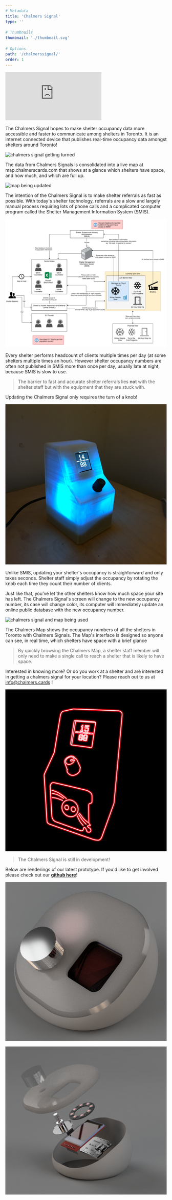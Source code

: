 ```yaml
---
# Metadata
title: 'Chalmers Signal'
type: ''

# Thumbnails
thumbnail: './thumbnail.svg'

# Options
path: '/chalmerssignal/'
order: 1
---
```


<article role="article">
<iframe src="https://www.youtube.com/embed/uhmIXnoFnhc" title="YouTube video player" frameborder="0" allow="accelerometer; autoplay; clipboard-write; encrypted-media; gyroscope; picture-in-picture" allowfullscreen></iframe>
</article>

<article role="article">

The Chalmers Signal hopes to make shelter occupancy data more accessible and faster to communicate among shelters in Toronto. It is an internet connected device that publishes real-time occupancy data amongst shelters around Toronto!

</article>

<article role="article">

![chalmers signal getting turned](https://media.giphy.com/media/Vbboh5fz1KePTfkYp8/giphy.gif)

</article>

<article role="article">

The data from Chalmers Signals is consolidated into a live map at map.chalmerscards.com that shows at a glance which shelters have space, and how much, and which are full up.

</article>

<article role="article">

![map being updated](https://media.giphy.com/media/Wrh2elLEKkbCQg7uxi/giphy.gif)

</article>

<article role="article">

The intention of the Chalmers Signal is to make shelter referrals as fast as possible. With today's shelter technology, referrals are a slow and largely manual process requiring lots of phone calls and a complicated computer program called the Shelter Management Information System (SMIS).

</article>

<article role="article">

![Basecount problem statement](images/basecountProblemStatement.png)

</article>

<article role="article">

Every shelter performs headcount of clients multiple times per day (at some shelters multiple times an hour). However shelter occupancy numbers are often not published in SMIS more than once per day, usually late at night, because SMIS is slow to use.

> The barrier to fast and accurate shelter referrals lies **not** with the shelter staff but with the equipment that they are stuck with.

</article>

<article role="article">

Updating the Chalmers Signal only requires the turn of a knob!

</article>

<article role="article">

![gif of the chalmers signal knob being turned up and down](images/handsome_signal.png)

</article>

<article role="article">

Unlike SMIS, updating your shelter's occupancy is straighforward and only takes seconds. Shelter staff simply adjust the occupancy by rotating the knob each time they count their number of clients.

Just like that, you’ve let the other shelters know how much space your site has left. The Chalmers Signal's screen will change to the new occupancy number, its case will change color, its computer will immediately update an online public database with the new occupancy number.

</article>

<article role="article">

![chalmers signal and map being used](https://media.giphy.com/media/lTMdCR5eeQzctdlhDK/giphy.gif)

</article>

<article role="article">

The Chalmers Map shows the occupancy numbers of all the shelters in Toronto with Chalmers Signals. The Map's interface is designed so anyone can see, in real time, which shelters have space with a brief glance

> By quickly browsing the Chalmers Map, a shelter staff member will only need to make a single call to reach a shelter that is likely to have space.

</article>

<article role="article">

Interested in knowing more? Or do you work at a shelter and are interested in getting a chalmers signal for your location? Please reach out to us at <a href="mailto:info@chalmers.cards">info@chalmers.cards </a>!

</article>

<article role="article">

![Chalmers Signal Neon](images/chalmers_signal.png)

</article>

<article role="article">

> The Chalmers Signal is still in development!

Below are renderings of our latest prototype. If you'd like to get involved please check out our **[github here](https://github.com/chalmersproject)**!



</article>

<article role="article">

![new chalmers signal rendering](images/chalmers-signal-closed-screen-off-square.png)

</article>

<article role="article">

![exploded view new chalmers signal rendering](images/chalmers-signal-exploded-square.png)

</article>
